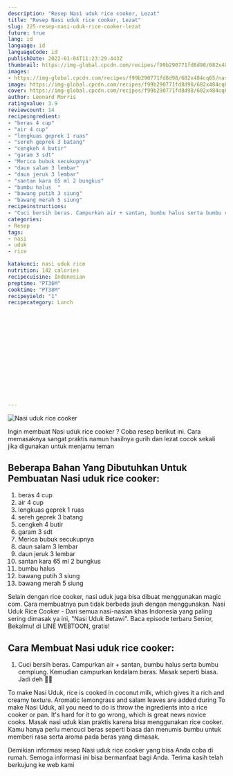 ```yaml
---
description: "Resep Nasi uduk rice cooker, Lezat"
title: "Resep Nasi uduk rice cooker, Lezat"
slug: 225-resep-nasi-uduk-rice-cooker-lezat
future: true
lang: id
language: id
languageCode: id
publishDate: 2022-01-04T11:23:29.443Z 
thumbnail: https://img-global.cpcdn.com/recipes/f99b290771fd8d98/682x484cq65/nasi-uduk-rice-cooker-foto-resep-utama.webp
images:
- https://img-global.cpcdn.com/recipes/f99b290771fd8d98/682x484cq65/nasi-uduk-rice-cooker-foto-resep-utama.webp
image: https://img-global.cpcdn.com/recipes/f99b290771fd8d98/682x484cq65/nasi-uduk-rice-cooker-foto-resep-utama.webp
cover: https://img-global.cpcdn.com/recipes/f99b290771fd8d98/682x484cq65/nasi-uduk-rice-cooker-foto-resep-utama.webp
author: Leonard Morris
ratingvalue: 3.9
reviewcount: 14
recipeingredient:
- "beras 4 cup"
- "air 4 cup"
- "lengkuas geprek 1 ruas"
- "sereh geprek 3 batang"
- "cengkeh 4 butir"
- "garam 3 sdt"
- "Merica bubuk secukupnya"
- "daun salam 3 lembar"
- "daun jeruk 3 lembar"
- "santan kara 65 ml 2 bungkus"
- "bumbu halus  "
- "bawang putih 3 siung"
- "bawang merah 5 siung"
recipeinstructions:
- "Cuci bersih beras. Campurkan air + santan, bumbu halus serta bumbu cemplung. Kemudian campurkan kedalam beras. Masak seperti biasa. Jadi deh ✌🏻"
categories:
- Resep
tags:
- nasi
- uduk
- rice

katakunci: nasi uduk rice 
nutrition: 142 calories
recipecuisine: Indonesian
preptime: "PT36M"
cooktime: "PT38M"
recipeyield: "1"
recipecategory: Lunch


     
    
    
    
    
    
    
    
    
    
    
      
    
---
```



![Nasi uduk rice cooker](https://img-global.cpcdn.com/recipes/f99b290771fd8d98/682x484cq65/nasi-uduk-rice-cooker-foto-resep-utama.webp)

Ingin membuat Nasi uduk rice cooker ? Coba resep berikut ini. Cara memasaknya sangat praktis namun hasilnya gurih dan lezat cocok sekali jika digunakan untuk menjamu teman

<!--inarticleads1-->

## Beberapa Bahan Yang Dibutuhkan Untuk Pembuatan Nasi uduk rice cooker:

1. beras 4 cup
1. air 4 cup
1. lengkuas geprek 1 ruas
1. sereh geprek 3 batang
1. cengkeh 4 butir
1. garam 3 sdt
1. Merica bubuk secukupnya
1. daun salam 3 lembar
1. daun jeruk 3 lembar
1. santan kara 65 ml 2 bungkus
1. bumbu halus  
1. bawang putih 3 siung
1. bawang merah 5 siung

Selain dengan rice cooker, nasi uduk juga bisa dibuat menggunakan magic com. Cara membuatnya pun tidak berbeda jauh dengan menggunakan. Nasi Uduk Rice Cooker - Dari semua nasi-nasian khas Indonesia yang paling sering dimasak ya ini, &#34;Nasi Uduk Betawi&#34;. Baca episode terbaru Senior, Bekalmu! di LINE WEBTOON, gratis! 

<!--inarticleads2-->

## Cara Membuat Nasi uduk rice cooker:

1. Cuci bersih beras. Campurkan air + santan, bumbu halus serta bumbu cemplung. Kemudian campurkan kedalam beras. Masak seperti biasa. Jadi deh ✌🏻


To make Nasi Uduk, rice is cooked in coconut milk, which gives it a rich and creamy texture. Aromatic lemongrass and salam leaves are added during To make Nasi Uduk, all you need to do is throw the ingredients into a rice cooker or pan. It&#39;s hard for it to go wrong, which is great news novice cooks. Masak nasi uduk kian praktis karena bisa menggunakan rice cooker. Kamu hanya perlu mencuci beras seperti biasa dan menumis bumbu untuk memberi rasa serta aroma pada beras yang dimasak. 

Demikian informasi  resep Nasi uduk rice cooker   yang bisa Anda coba di rumah. Semoga informasi ini bisa bermanfaat bagi Anda. Terima kasih telah berkujung ke web kami
